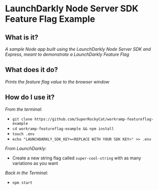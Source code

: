 # LaunchDarkly Node Server SDK Feature Flag Example

## **What is it?**
*A sample Node app built using the LaunchDarkly Node Server SDK and Express, meant to demonstrate a LaunchDarkly Feature Flag*

## **What does it do?**

*Prints the feature flag value to the browser window*

## **How do I use it?**

*From the terminal:*

* `git clone https://github.com/SuperRockyCat/workramp-featureflag-example`
* `cd workramp-featureflag-example && npm install`
* `touch .env`
* `echo "LAUNCHDARKLY_SDK_KEY=<REPLACE WITH YOUR SDK KEY>" >> .env`

*From LaunchDarkly:*

* Create a new string flag called `super-cool-string` with as many variations as you want

*Back in the Terminal:*
* `npm start`